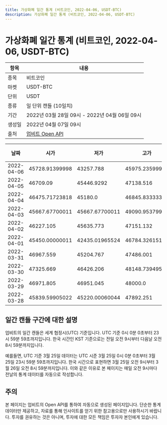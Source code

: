 ```yaml
---
title: 가상화폐 일간 통계 (비트코인, 2022-04-06, USDT-BTC)
description: 가상화폐 일간 통계 (비트코인, 2022-04-06, USDT-BTC)
---
```



가상화폐 일간 통계 (비트코인, 2022-04-06, USDT-BTC)
===

|항목|내용|
|--|--|
|종목|비트코인|
|마켓|USDT-BTC|
|단위|USDT|
|종류|일 단위 캔들 (10일치)|
|기간|2022년 03월 28일 09시 - 2022년 04월 06일 09시|
|생성일|2022년 04월 07일 09시|
|출처|[업비트 Open API](https://docs.upbit.com)|


|날짜|시가|저가|고가|종가|비고|
|--|--|--|--|--|--|
|2022-04-06|45728.91399998|43257.788|45975.23599989|43290.74|    |
|2022-04-05|46709.09|45446.9292|47138.516|45674.704|    |
|2022-04-04|46475.71723818|45180.0|46845.83333334|46709.09|    |
|2022-04-03|45667.67700011|45667.67700011|49090.95379999|46476.182|    |
|2022-04-02|46227.105|45635.773|47151.132|45799.938|    |
|2022-04-01|45450.00000011|42435.01965524|46784.32615195|46181.558|    |
|2022-03-31|46967.559|45204.767|47486.001|45463.317|    |
|2022-03-30|47325.669|46426.206|48148.73949579|46974.133|    |
|2022-03-29|46971.805|46951.045|48000.0|47325.669|    |
|2022-03-28|45839.59905022|45220.00060044|47892.251|47020.345|    |


일간 캔들 구간에 대한 설명
---


업비트의 일간 캔들은 세계 협정시(UTC) 기준입니다. 
UTC 기준 0시 0분 0초부터 23시 59분 59초까지입니다. 
한국 시간인 KST 기준으로는 전일 오전 9시부터 다음날 오전 8시 59분까지입니다. 


예를들면, UTC 기준 3월 25일 데이터는 UTC 시준 3월 25일 0시 0분 0초부터 3월 25일 23시 59분 59초까지입니다. 
한국 시간으로 표현하면 3월 25일 오전 9시부터 3월 26일 오전 8시 59분까지입니다. 
이와 같은 이유로 본 페이지는 매일 오전 9시마다 전날의 통계 데이터를 자동으로 작성합니다. 


주의
---


본 페이지는 업비트의 Open API를 통하여 자동으로 생성된 페이지입니다. 
단순한 통계 데이터만 제공하고, 자료를 통해 인사이트를 얻기 위한 참고용으로만 사용하시기 바랍니다. 
투자를 권유하는 것은 아니며, 투자에 대한 모든 책임은 투자자 본인에게 있습니다. 
